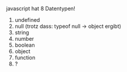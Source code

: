 javascript hat 8 Datentypen!

1. undefined
2. null (trotz dass: typeof null -> object ergibt)
3. string
4. number
5. boolean
6. object
7. function
8. ?
